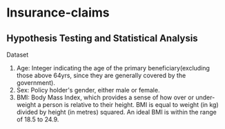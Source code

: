 # Insurance-claims
## Hypothesis Testing and Statistical Analysis
Dataset
1. Age: Integer indicating the age of the primary beneficiary(excluding those above 64yrs, since they are generally covered by the government).
2. Sex: Policy holder's gender, either male or female.
3. BMI: Body Mass Index, which provides a sense of how over or under-weight a person is relative to their height. BMI is equal to weight (in kg) divided by height (in metres) squared. An ideal BMI is within the range of 18.5 to 24.9. 
